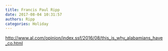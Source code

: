 ```yaml
---
title: Francis Paul Ripp
date: 2017-08-04 10:31:57
authors: Ripp
categories: Holiday
---
```


 http://www.al.com/opinion/index.ssf/2016/08/this_is_why_alabamians_have_co.html